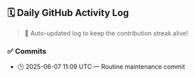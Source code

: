 ## 🗓️ Daily GitHub Activity Log

> 🤖 Auto-updated log to keep the contribution streak alive!

### ✅ Commits

- 🕒 2025-06-07 11:09 UTC — Routine maintenance commit

